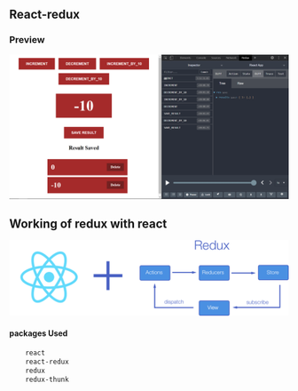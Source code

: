 ## React-redux

### Preview

![project preview.](/readme/readme.png "project preview")

## Working of redux with react

![Working of redux with react.](/readme/redux.png "Working of redux with react")

#### packages Used

```
    react
    react-redux
    redux
    redux-thunk
```
